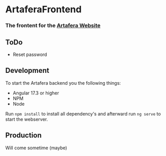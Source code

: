 # ArtaferaFrontend

### The frontent for the <a href="Artafera.ch">Artafera Website</a>

## ToDo

- Reset password

## Development

To start the Artafera backend you the following things:

- Angular 17.3 or higher 
- NPM
- Node

Run `npm install` to install all dependency's and afterward run `ng serve` to start the webserver.

## Production

Will come sometime (maybe)
